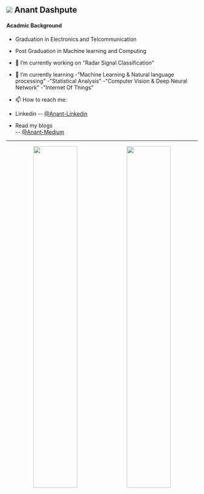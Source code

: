 ![](https://komarev.com/ghpvc/?username=DASHANANT&color=blue)
Anant Dashpute
------------------------------------------------------------------------------------------------------------------------------

#### Acadmic Background
- Graduation in Electronics and Telcommunication 
- Post Graduation in Machine learning and Computing

- 🔭 I’m currently working on "Radar Signal Classification"                                           
            
- 🌱 I’m currently learning 
            -"Machine Learning & Natural language processing"
            -"Statistical Analysis"
            -"Computer Vision & Deep Neural Network"
            -"Internet Of Things"

- 📫 How to reach me: 
- Linkedin
           -- [@Anant-Linkedin](https://www.linkedin.com/in/anant--dashpute/) 
- Read my blogs           
           -- [@Anant-Medium](https://medium.com/@anantdashpute)
           
          
------------------------------------------------------------------------------------------------------------------------------

<p align="center">
  <img width="48%" src="https://github-readme-stats.vercel.app/api?username=DASHANANT&show_icons=true&theme=tokyonight" />
  <img width="48%" src="https://github-readme-streak-stats.herokuapp.com/?user=DASHANANT&theme=tokyonight" />
</p>

